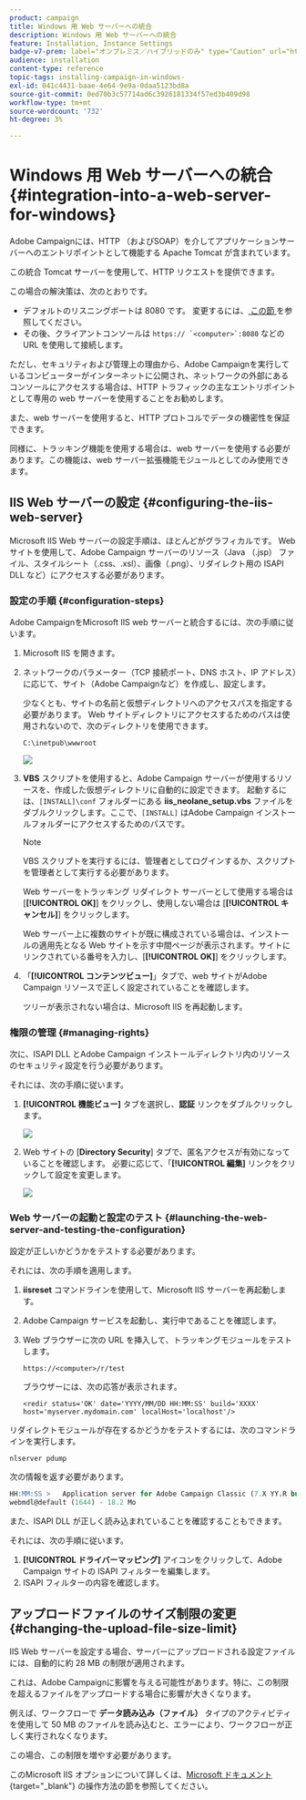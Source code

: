 ```yaml
---
product: campaign
title: Windows 用 Web サーバーへの統合
description: Windows 用 Web サーバーへの統合
feature: Installation, Instance Settings
badge-v7-prem: label="オンプレミス／ハイブリッドのみ" type="Caution" url="https://experienceleague.adobe.com/docs/campaign-classic/using/installing-campaign-classic/architecture-and-hosting-models/hosting-models-lp/hosting-models.html?lang=ja" tooltip="オンプレミスデプロイメントとハイブリッドデプロイメントにのみ適用されます"
audience: installation
content-type: reference
topic-tags: installing-campaign-in-windows-
exl-id: 041c4431-baae-4e64-9e9a-0daa5123bd8a
source-git-commit: 0ed70b3c57714ad6c3926181334f57ed3b409d98
workflow-type: tm+mt
source-wordcount: '732'
ht-degree: 3%

---
```


# Windows 用 Web サーバーへの統合 {#integration-into-a-web-server-for-windows}

Adobe Campaignには、HTTP （およびSOAP）を介してアプリケーションサーバーへのエントリポイントとして機能する Apache Tomcat が含まれています。

この統合 Tomcat サーバーを使用して、HTTP リクエストを提供できます。

この場合の解決策は、次のとおりです。

* デフォルトのリスニングポートは 8080 です。 変更するには、[ この節 ](../../installation/using/configure-tomcat.md) を参照してください。
* その後、クライアントコンソールは ```https:// `<computer>`:8080``` などの URL を使用して接続します。

ただし、セキュリティおよび管理上の理由から、Adobe Campaignを実行しているコンピューターがインターネットに公開され、ネットワークの外部にあるコンソールにアクセスする場合は、HTTP トラフィックの主なエントリポイントとして専用の web サーバーを使用することをお勧めします。

また、web サーバーを使用すると、HTTP プロトコルでデータの機密性を保証できます。

同様に、トラッキング機能を使用する場合は、web サーバーを使用する必要があります。この機能は、web サーバー拡張機能モジュールとしてのみ使用できます。

## IIS Web サーバーの設定 {#configuring-the-iis-web-server}

Microsoft IIS Web サーバーの設定手順は、ほとんどがグラフィカルです。 Web サイトを使用して、Adobe Campaign サーバーのリソース（Java （.jsp） ファイル、スタイルシート（.css、.xsl）、画像（.png）、リダイレクト用の ISAPI DLL など）にアクセスする必要があります。


### 設定の手順 {#configuration-steps}

Adobe CampaignをMicrosoft IIS web サーバーと統合するには、次の手順に従います。

1. Microsoft IIS を開きます。
1. ネットワークのパラメーター（TCP 接続ポート、DNS ホスト、IP アドレス）に応じて、サイト（Adobe Campaignなど）を作成し、設定します。

   少なくとも、サイトの名前と仮想ディレクトリへのアクセスパスを指定する必要があります。 Web サイトディレクトリにアクセスするためのパスは使用されないので、次のディレクトリを使用できます。

   ```
   C:\inetpub\wwwroot
   ```

   ![](assets/s_ncs_install_iis7_parameters_step1.png)

1. **VBS** スクリプトを使用すると、Adobe Campaign サーバーが使用するリソースを、作成した仮想ディレクトリに自動的に設定できます。 起動するには、`[INSTALL]\conf` フォルダーにある **iis_neolane_setup.vbs** ファイルをダブルクリックします。ここで、`[INSTALL]` はAdobe Campaign インストールフォルダーにアクセスするためのパスです。

   >[!NOTE]
   >
   >VBS スクリプトを実行するには、管理者としてログインするか、スクリプトを管理者として実行する必要があります。

   Web サーバーをトラッキング リダイレクト サーバーとして使用する場合は [**[!UICONTROL OK]**] をクリックし、使用しない場合は [**[!UICONTROL キャンセル]**] をクリックします。

   Web サーバー上に複数のサイトが既に構成されている場合は、インストールの適用先となる Web サイトを示す中間ページが表示されます。サイトにリンクされている番号を入力し、[**[!UICONTROL OK]**] をクリックします。

1. 「**[!UICONTROL コンテンツビュー]**」タブで、web サイトがAdobe Campaign リソースで正しく設定されていることを確認します。

   ツリーが表示されない場合は、Microsoft IIS を再起動します。

### 権限の管理 {#managing-rights}

次に、ISAPI DLL とAdobe Campaign インストールディレクトリ内のリソースのセキュリティ設定を行う必要があります。

それには、次の手順に従います。

1. **[!UICONTROL 機能ビュー]** タブを選択し、**認証** リンクをダブルクリックします。

   ![](assets/s_ncs_install_iis7_parameters_step8.png)

1. Web サイトの [**Directory Security**] タブで、匿名アクセスが有効になっていることを確認します。 必要に応じて、「**[!UICONTROL 編集]** リンクをクリックして設定を変更します。

   ![](assets/s_ncs_install_iis7_parameters_step9.png)

### Web サーバーの起動と設定のテスト {#launching-the-web-server-and-testing-the-configuration}

設定が正しいかどうかをテストする必要があります。

それには、次の手順を適用します。

1. **iisreset** コマンドラインを使用して、Microsoft IIS サーバーを再起動します。

1. Adobe Campaign サービスを起動し、実行中であることを確認します。

1. Web ブラウザーに次の URL を挿入して、トラッキングモジュールをテストします。

   ```
   https://<computer>/r/test
   ```

   ブラウザーには、次の応答が表示されます。

   ```
   <redir status='OK' date='YYYY/MM/DD HH:MM:SS' build='XXXX' host='myserver.mydomain.com' localHost='localhost'/>
   ```

リダイレクトモジュールが存在するかどうかをテストするには、次のコマンドラインを実行します。

```
nlserver pdump
```

次の情報を返す必要があります。

```sql
HH:MM:SS >   Application server for Adobe Campaign Classic (7.X YY.R build XXX@SHA1) of DD/MM/YYYY
webmdl@default (1644) - 18.2 Mo
```

また、ISAPI DLL が正しく読み込まれていることを確認することもできます。

それには、次の手順に従います。

1. **[!UICONTROL ドライバーマッピング]** アイコンをクリックして、Adobe Campaign サイトの ISAPI フィルターを編集します。
1. ISAPI フィルターの内容を確認します。


## アップロードファイルのサイズ制限の変更 {#changing-the-upload-file-size-limit}

IIS Web サーバーを設定する場合、サーバーにアップロードされる設定ファイルには、自動的に約 28 MB の制限が適用されます。

これは、Adobe Campaignに影響を与える可能性があります。特に、この制限を超えるファイルをアップロードする場合に影響が大きくなります。

例えば、ワークフローで **データ読み込み（ファイル）** タイプのアクティビティを使用して 50 MB のファイルを読み込むと、エラーにより、ワークフローが正しく実行されなくなります。

この場合、この制限を増やす必要があります。

このMicrosoft IIS オプションについて詳しくは、[Microsoft ドキュメント ](https://learn.microsoft.com/en-us/iis/configuration/system.webServer/security/requestFiltering/requestLimits/){target="_blank"} の操作方法の節を参照してください。

